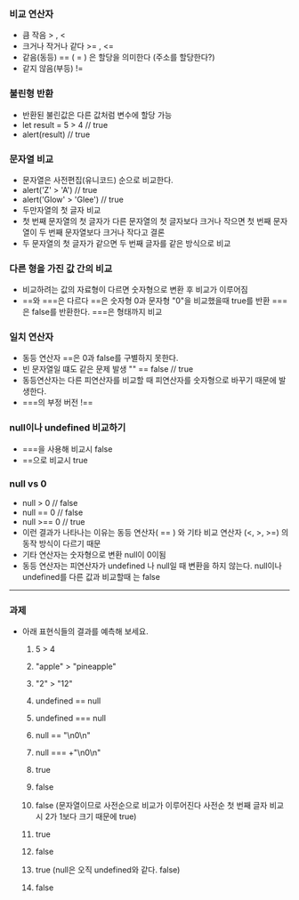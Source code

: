 ### 비교 연산자

  * 큼 작음 > , < 
  * 크거나 작거나 같다 >= , <=
  * 같음(동등) ==  ( = ) 은 할당을 의미한다 (주소를 할당한다?)
  * 같지 않음(부등) != 

### 불린형 반환
  
  * 반환된 불린값은 다른 값처럼 변수에 할당 가능
  * let result = 5 > 4 // true
  * alert(result) // true

### 문자열 비교

  * 문자열은 사전편집(유니코드) 순으로 비교한다.
  * alert('Z' > 'A') // true
  * alert('Glow' > 'Glee') // true
  * 두만자열의 첫 글자 비교
  * 첫 번째 문자열의 첫 글자가 다른 문자열의 첫 글자보다 크거나 작으면 첫 번째 문자열이 두 번째 문자열보다 크거나 작다고 결론
  * 두 문자열의 첫 글자가 같으면 두 번째 글자를 같은 방식으로 비교

### 다른 형을 가진 값 간의 비교

  * 비교하려는 값의 자료형이 다르면 숫자형으로 변환 후 비교가 이루어짐
  * ==와 ===은 다르다 ==은 숫자형 0과 문자형 "0"을 비교했을때 true를 반환 ===은 false를 반환한다. ===은 형태까지 비교

### 일치 연산자
  
  * 동등 연산자 ==은 0과 false를 구별하지 못한다.
  * 빈 문자열일 떄도 같은 문제 발생 "" == false // true 
  * 동등연산자는 다른 피연산자를 비교할 때 피연산자를 숫자형으로 바꾸기 때문에 발생한다. 
  * ===의 부정 버전 !==

### null이나 undefined 비교하기
  
  * ===을 사용해 비교시 false 
  * ==으로 비교시 true

### null vs 0

  * null > 0 // false
  * null == 0 // false
  * null >== 0 // true
  * 이런 결과가 나타나는 이유는 동등 연산자( == ) 와 기타 비교 연산자 (<, >, >=) 의 동작 방식이 다르기 때문
  * 기타 연산자는 숫자형으로 변환 null이 0이됨 
  * 동등 연산자는 피연산자가 undefined 나 null일 때 변환을 하지 않는다. null이나 undefined를 다른 값과 비교할때 는 false

<hr/>

### 과제

  * 아래 표현식들의 결과를 예측해 보세요.
    1. 5 > 4
    2. "apple" > "pineapple"
    3. "2" > "12"
    4. undefined == null
    5. undefined === null
    6. null == "\n0\n"
    7. null === +"\n0\n"
    
    1. true
    2. false
    3. false (문자열이므로 사전순으로 비교가 이루어진다 사전순 첫 번째 글자 비교시 2가 1보다 크기 때문에 true)
    4. true
    5. false
    6. true (null은 오직 undefined와 같다. false)
    7. false
